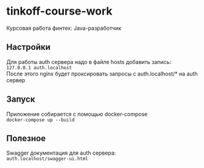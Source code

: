 # tinkoff-course-work
Курсовая работа финтех: Java-разработчик  
  
## Настройки  
Для работы auth сервера надо в файле hosts добавить запись:  
``127.0.0.1 auth.localhost``  
После этого nginx будет проксировать запросы с auth.localhost/* на auth сервер  
  
## Запуск
Приложение собирается с помощью docker-compose  
``docker-compose up --build``  

## Полезное  
Swagger документация для auth сервера:  
``auth.localhost/swagger-ui.html``
